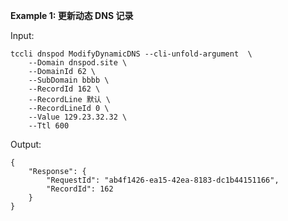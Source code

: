 **Example 1: 更新动态 DNS 记录**

 

Input: 

```
tccli dnspod ModifyDynamicDNS --cli-unfold-argument  \
    --Domain dnspod.site \
    --DomainId 62 \
    --SubDomain bbbb \
    --RecordId 162 \
    --RecordLine 默认 \
    --RecordLineId 0 \
    --Value 129.23.32.32 \
    --Ttl 600
```

Output: 
```
{
    "Response": {
        "RequestId": "ab4f1426-ea15-42ea-8183-dc1b44151166",
        "RecordId": 162
    }
}
```

